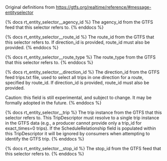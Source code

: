 Original definitions from https://gtfs.org/realtime/reference/#message-entityselector

{% docs rt_entity_selector__agency_id %}
The agency_id from the GTFS feed that this selector refers to.
{% enddocs %}

{% docs rt_entity_selector__route_id %}
The route_id from the GTFS that this selector refers to. If direction_id is provided, route_id must also be provided.
{% enddocs %}

{% docs rt_entity_selector__route_type %}
The route_type from the GTFS that this selector refers to.
{% enddocs %}

{% docs rt_entity_selector__direction_id %}
The direction_id from the GTFS feed trips.txt file, used to select all trips in one direction for a route, specified by route_id. If direction_id is provided, route_id must also be provided.

Caution: this field is still experimental, and subject to change. It may be formally adopted in the future.
{% enddocs %}

{% docs rt_entity_selector__trip %}
The trip instance from the GTFS that this selector refers to. This TripDescriptor must resolve to a single trip instance in the GTFS data (e.g., a producer cannot provide only a trip_id for exact_times=0 trips). If the ScheduleRelationship field is populated within this TripDescriptor it will be ignored by consumers when attempting to identify the GTFS trip.
{% enddocs %}

{% docs rt_entity_selector__stop_id %}
The stop_id from the GTFS feed that this selector refers to.
{% enddocs %}
